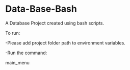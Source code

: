 # Data-Base-Bash

A Database Project created using bash scripts.

To run:

-Please add project folder path to environment variables.

-Run the command: 

main_menu
